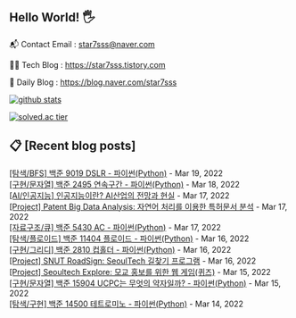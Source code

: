 ## Hello World! 🖐

📬 Contact Email : star7sss@naver.com

👨‍💻 Tech Blog : https://star7sss.tistory.com

🤪 Daily Blog : https://blog.naver.com/star7sss

[![github stats](https://github-readme-stats.vercel.app/api?username=jangThang&show_icons=true&hide_border=False)](https://star7sss.tistory.com)

[![solved.ac tier](http://mazassumnida.wtf/api/v2/generate_badge?boj=star7sss)](https://solved.ac/star7sss)

## 📋 [Recent blog posts]
[[탐색/BFS] 백준 9019 DSLR - 파이썬(Python)](https://star7sss.tistory.com/293) - Mar 19, 2022<br>
[[구현/문자열] 백준 2495 연속구간 - 파이썬(Python)](https://star7sss.tistory.com/292) - Mar 18, 2022<br>
[[AI/인공지능] 인공지능이란? AI산업의 전망과 현실](https://star7sss.tistory.com/345) - Mar 17, 2022<br>
[[Project] Patent Big Data Analysis: 자연어 처리를 이용한 특허문서 분석](https://star7sss.tistory.com/344) - Mar 17, 2022<br>
[[자료구조/큐] 백준 5430 AC - 파이썬(Python)](https://star7sss.tistory.com/291) - Mar 17, 2022<br>
[[탐색/플로이드] 백준 11404 플로이드 - 파이썬(Python)](https://star7sss.tistory.com/340) - Mar 16, 2022<br>
[[구현/그리디] 백준 2810 컵홀더 - 파이썬(Python)](https://star7sss.tistory.com/290) - Mar 16, 2022<br>
[[Project] SNUT RoadSign: SeoulTech 길찾기 프로그램](https://star7sss.tistory.com/331) - Mar 16, 2022<br>
[[Project] Seoultech Explore: 모교 홍보를 위한 웹 게임(퀴즈)](https://star7sss.tistory.com/330) - Mar 15, 2022<br>
[[구현/문자열] 백준 15904 UCPC는 무엇의 약자일까? - 파이썬(Python)](https://star7sss.tistory.com/289) - Mar 15, 2022<br>
[[탐색/구현] 백준 14500 테트로미노 - 파이썬(Python)](https://star7sss.tistory.com/288) - Mar 14, 2022<br>
